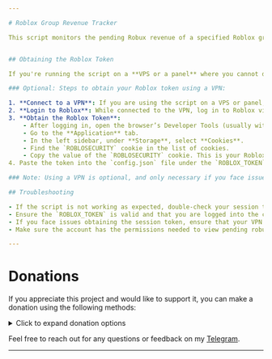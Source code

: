 ```yaml
---

# Roblox Group Revenue Tracker

This script monitors the pending Robux revenue of a specified Roblox group and sends updates to a Discord webhook whenever there is a change. It runs at a regular interval and checks the group's revenue details.


## Obtaining the Roblox Token

If you're running the script on a **VPS or a panel** where you cannot directly log in through the browser, you may need to connect to a VPN to obtain your Roblox session token.

### Optional: Steps to obtain your Roblox token using a VPN:

1. **Connect to a VPN**: If you are using the script on a VPS or panel, connect to the VPN of the country where your Roblox account is located. This step is optional but may be necessary in some cases.
2. **Login to Roblox**: While connected to the VPN, log in to Roblox via a browser (e.g., Chrome or Firefox).
3. **Obtain the Roblox Token**:
    - After logging in, open the browser’s Developer Tools (usually with `F12` or `Ctrl+Shift+I`).
    - Go to the **Application** tab.
    - In the left sidebar, under **Storage**, select **Cookies**.
    - Find the `ROBLOSECURITY` cookie in the list of cookies.
    - Copy the value of the `ROBLOSECURITY` cookie. This is your Roblox session token.
4. Paste the token into the `config.json` file under the `ROBLOX_TOKEN` field.

### Note: Using a VPN is optional, and only necessary if you face issues accessing Roblox while running the script on a VPS or panel.

## Troubleshooting

- If the script is not working as expected, double-check your session token (`ROBLOX_TOKEN`), group ID (`GROUP_ID`), and Discord webhook URL (`WEBHOOK_URL`).
- Ensure the `ROBLOX_TOKEN` is valid and that you are logged into the correct Roblox account.
- If you face issues obtaining the session token, ensure that your VPN is connected to the correct country and that your browser's developer tools are correctly configured to access cookies.
- Make sure the account has the permissions needed to view pending robux.

---
```


# Donations

If you appreciate this project and would like to support it, you can make a donation using the following methods:

<details>
  <summary>Click to expand donation options</summary>

  ### Cryptocurrency Donations

  - **Litecoin (LTC)**: `LhoGMEaiXnDX5QMmp6PYGU25a2V6UZo65H`
  - **Etherium (ETH)**: `0xa7a23A72D10F75cB3d2D7ae56634a4921C376D82`

  Every donation helps improve the bot and add new features. Thank you for your support!

</details>

Feel free to reach out for any questions or feedback on my [Telegram](https://t.me/meowtermelon).

---
